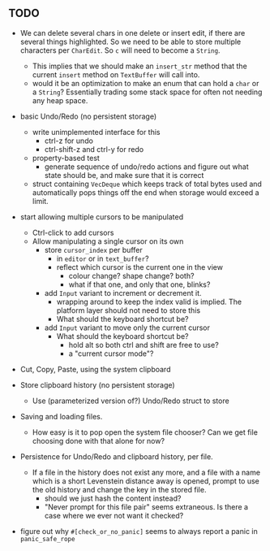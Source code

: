 ## TODO

* We can delete several chars in one delete or insert edit, if there are several things highlighted. So we need to be able to store multiple characters per `CharEdit`. So `c` will need to become a `String`.
  * This implies that we should make an `insert_str` method that the current `insert` method on `TextBuffer` will call into.
  * would it be an optimization to make an enum that can hold a `char` or a `String`? Essentially trading some stack space for often not needing any heap space.

* basic Undo/Redo (no persistent storage)
  * write unimplemented interface for this
    * ctrl-z for undo
    * ctrl-shift-z and ctrl-y for redo
  * property-based test
    * generate sequence of undo/redo actions and figure out what state should be, and make sure that it is correct
  * struct containing `VecDeque` which keeps track of total bytes used
  and automatically pops things off the end when storage would exceed a limit.

* start allowing multiple cursors to be manipulated
  * Ctrl-click to add cursors
  * Allow manipulating a single cursor on its own
    * store `cursor_index` per buffer
      * in `editor` or in `text_buffer`?
      * reflect which cursor is the current one in the view
        * colour change? shape change? both?
        * what if that one, and only that one, blinks?
    * add `Input` variant to increment or decrement it.
      * wrapping around to keep the index valid is implied. The platform layer should not need to store this
      * What should the keyboard shortcut be?
    * add `Input` variant to move only the current cursor
      * What should the keyboard shortcut be?
        * hold alt so both ctrl and shift are free to use?
        * a "current cursor mode"?


* Cut, Copy, Paste, using the system clipboard

* Store clipboard history (no persistent storage)
  * Use (parameterized version of?) Undo/Redo struct to store

* Saving and loading files.
  * How easy is it to pop open the system file chooser? Can we get file choosing done with that alone for now?

* Persistence for Undo/Redo and clipboard history, per file.
  * If a file in the history does not exist any more, and a file with a name which is a short Levenstein distance away is opened, prompt to use the old history and change the key in the stored file.
    * should we just hash the content instead?
    * "Never prompt for this file pair" seems extraneous. Is there a case where we ever not want it checked?

* figure out why `#[check_or_no_panic]` seems to always report a panic in `panic_safe_rope`
